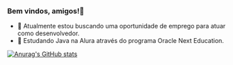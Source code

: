 ### Bem vindos, amigos!👋

- 🔭 Atualmente estou buscando uma oportunidade de emprego para atuar como desenvolvedor.
- 🌱 Estudando Java na Alura através do programa Oracle Next Education.


[![Anurag's GitHub stats](https://github-readme-stats.vercel.app/api?username=evandrodsm17)](https://github.com/anuraghazra/github-readme-stats)
